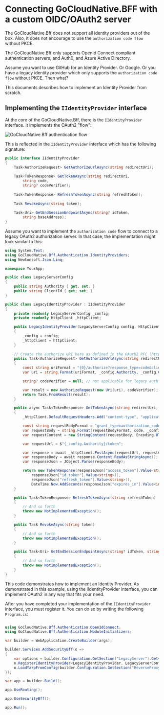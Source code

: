 # Connecting GoCloudNative.BFF with a custom OIDC/OAuth2 server

The GoCloudNative.Bff does not support all identity providers out of the box. Also, it does not encourage to use the `authorization code flow` without PKCE. 

The GoCloudNative.Bff only supports OpenId Connect compliant authentication servers, and Auth0, and Azure Active Directory.

Assume you want to use GitHub for an Identity Provider. Or Google. Or you have a legacy identity provider which only supports the `authorization code flow` without PKCE. Then what?

This documents describes how to implement an Identity Provider from scratch.

## Implementing the `IIdentityProvider` interface

At the core of the GoCloudNative.Bff, there is the `IIdentityProvider` interface. It implements the OAuth2 "flow":

![GoCloudNative.Bff authentication flow](https://raw.githubusercontent.com/thecloudnativewebapp/GoCloudNative.Bff/main/docs/gocloudnative.org/content/Diagrams/auth_code-sequence-diagram.png)

This is reflected in the `IIdentityProvider` interface which has the following signature:

```csharp
public interface IIdentityProvider
{
    Task<AuthorizeRequest> GetAuthorizeUrlAsync(string redirectUri);
    
    Task<TokenResponse> GetTokenAsync(string redirectUri, 
        string code, 
        string? codeVerifier);
    
    Task<TokenResponse> RefreshTokenAsync(string refreshToken);
    
    Task RevokeAsync(string token);
    
    Task<Uri> GetEndSessionEndpointAsync(string? idToken, 
        string baseAddress);
}
```

Assume you want to implement the `authorization code` flow to connect to a legacy OAuth2 authorization server. In that case, the implementation might look similar to this:

```csharp
using System.Text;
using GoCloudNative.Bff.Authentication.IdentityProviders;
using Newtonsoft.Json.Linq;

namespace YourApp;

public class LegacyServerConfig
{
    public string Authority { get; set; }
    public string ClientId { get; set; }
}

public class LegacyIdentityProvider : IIdentityProvider
{
    private readonly LegacyServerConfig _config;
    private readonly HttpClient _httpClient;

    public LegacyIdentityProvider(LegacyServerConfig config, HttpClient httpClient)
    {
        _config = config;
        _httpClient = httpClient;
    }
    
    // Create the authorize URI here as defined in the OAuth2 RFC (https://www.rfc-editor.org/rfc/rfc6749#section-4.1.1)
    public Task<AuthorizeRequest> GetAuthorizeUrlAsync(string redirectUri)
    {
        const string uriFormat = "{0}/authorize?response_type=code&client_id={1}&state={2}&redirect_uri={3}&scope=openid+profile";
        var uri = string.Format(uriFormat, _config.Authority, _config.ClientId, "xyz", redirectUri);

        string? codeVerifier = null; // not applicable for legacy auth code flow

        var result = new AuthorizeRequest(new Uri(uri), codeVerifier);
        return Task.FromResult(result);
    }

    public async Task<TokenResponse> GetTokenAsync(string redirectUri, string code, string? codeVerifier)
    {
        _httpClient.DefaultRequestHeaders.Add("content-type", "application/x-www-form-urlencoded");

        const string requestBodyFormat = "grant_type=authorization_code&code={0}&client_id={1}&redirect_uri={2}";
        var requestBody = string.Format(requestBodyFormat, code, _config.ClientId, redirectUri);
        var requestContent = new StringContent(requestBody, Encoding.UTF8, "application/x-www-form-urlencoded");

        var requestUrl = $"{_config.Authority}/token";

        var response = await _httpClient.PostAsync(requestUrl, requestContent);
        var responseBody = await response.Content.ReadAsStringAsync();
        var responseJson = JObject.Parse(responseBody);

        return new TokenResponse(responseJson["access_token"].Value<string>(), 
            responseJson["id_token"].Value<string>(),
            responseJson["refresh_token"].Value<string>(), 
            DateTime.Now.AddSeconds(responseJson["expires_in"].Value<int>()));
    }

    public Task<TokenResponse> RefreshTokenAsync(string refreshToken)
    {
        // And so forth
        throw new NotImplementedException();
    }

    public Task RevokeAsync(string token)
    {
        // And so forth
        throw new NotImplementedException();
    }

    public Task<Uri> GetEndSessionEndpointAsync(string? idToken, string baseAddress)
    {
        // And so forth
        throw new NotImplementedException();
    }
}
```

This code demonstrates how to implement an Identity Provider. As demonstrated in this example, using the IIdentityProvider interface, you can implement OAuth2 in any way that fits your need.

After you have completed your implementation of the `IIdentityProvider` interface, you must register it. You can do so by writing the following `Program.cs`:

```csharp

using GoCloudNative.Bff.Authentication.OpenIdConnect;
using GoCloudNative.Bff.Authentication.ModuleInitializers;

var builder = WebApplication.CreateBuilder(args);

builder.Services.AddSecurityBff(o =>
{
    var options = builder.Configuration.GetSection("LegacyServer").Get<LegacyServerConfig>();
    o.RegisterIdentityProvider<LegacyIdentityProvider, LegacyServerConfig>(options);
    o.LoadYarpFromConfig(builder.Configuration.GetSection("ReverseProxy"));
});

var app = builder.Build();

app.UseRouting();

app.UseSecurityBff();

app.Run();

```